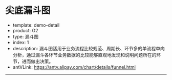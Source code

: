 # 尖底漏斗图

- template: demo-detail
- product: G2
- type: 漏斗图
- index: 1
- description: 漏斗图适用于业务流程比较规范、周期长、环节多的单流程单向分析，通过漏斗各环节业务数据的比较能够直观地发现和说明问题所在的环节，进而做出决策。
- antVLink: https://antv.alipay.com/chart/details/funnel.html
----

<script>
var data = [
  {name:"General Public", value: 3500},
  {name:"Recongnizes Brand", value: 3124},
  {name:"Social Media Subscriber", value: 1003},
  {name:"Prospect Customer", value: 252},
  {name:"Customer", value: 200},
  {name:"Loyal/Returning Customer", value: 137},
  {name:"Brand Evangelist", value: 50},
];
var Stat = G2.Stat;
var chart = new G2.Chart({
  id: 'c1',
  width: 1000,
  height: 500,
  plotCfg: {
    margin: [80, 200]
  }
});
chart.source(data);
chart.legend('name', {
  position: 'left'
});
chart.coord('rect').transpose().scale(1,-1);
chart.axis(false);
chart.intervalSymmetric().position('name*value').color('name').shape('pyramid');
chart.render();
</script>
